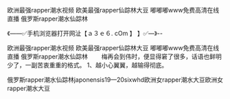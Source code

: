欧洲最强rapper潮水视频
欧美最强rapper仙踪林大豆
嘟嘟嘟www免费高清在线直播
俄罗斯rapper潮水仙踪林


《——✅手机浏览器打开网沚【ａ３ｅ６. cOm 】 】✅—》--

欧洲最强rapper潮水视频
欧美最强rapper仙踪林大豆
嘟嘟嘟www免费高清在线直播
俄罗斯rapper潮水仙踪林
　　梅再会到伟时，便显得窘了很多，话语也鲜明少了，一副苦衷重重的格式。
	1、越小心翼翼，越输得彻底。





俄罗斯rapper潮水仙踪林japonensis19—20sixwhd欧洲女rapper潮水大豆欧洲女rapper潮水大豆
